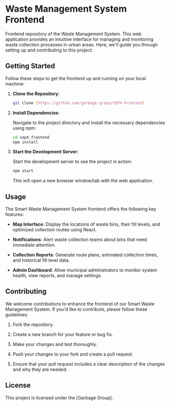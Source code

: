 # Waste Management System Frontend

Frontend repository of the Waste Management System. This web application provides an intuitive interface for managing and monitoring waste collection processes in urban areas. Here, we'll guide you through setting up and contributing to this project.

## Getting Started

Follow these steps to get the frontend up and running on your local machine:

1. **Clone the Repository**:

   ```bash
   git clone [https://github.com/garbage-group/SEP4-Frontend]
   ```

2. **Install Dependencies**:

   Navigate to the project directory and install the necessary dependencies using npm:

   ```bash
   cd sep4_frontend
   npm install
   ```

3. **Start the Development Server**:

   Start the development server to see the project in action:

   ```bash
   npm start
   ```

   This will open a new browser window/tab with the web application.

## Usage

The Smart Waste Management System frontend offers the following key features:

- **Map Interface**: Display the locations of waste bins, their fill levels, and optimized collection routes using React.

- **Notifications**: Alert waste collection teams about bins that need immediate attention.

- **Collection Reports**: Generate route plans, estimated collection times, and historical fill level data.

- **Admin Dashboard**: Allow municipal administrators to monitor system health, view reports, and manage settings.

## Contributing

We welcome contributions to enhance the frontend of our Smart Waste Management System. If you'd like to contribute, please follow these guidelines:

1. Fork the repository.

2. Create a new branch for your feature or bug fix.

3. Make your changes and test thoroughly.

4. Push your changes to your fork and create a pull request.

5. Ensure that your pull request includes a clear description of the changes and why they are needed.

## License

This project is licensed under the [Garbage Group].
